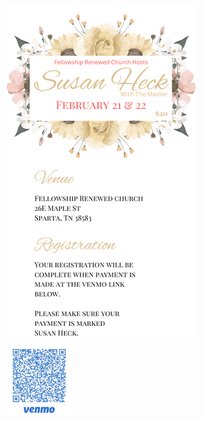 ![Susan](susan.png)
<a href="https://www.venmo.com/u/FRCSparta"><img src="susan-qr.png" width="35%"></a>
